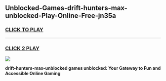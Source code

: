 
## Unblocked-Games-drift-hunters-max-unblocked-Play-Online-Free-jn35a
<h3>
<a href="https://premium76.site?title=drift-hunters-max-unblocked&ref=26A">CLICK TO PLAY</a></h3>
<hr>

<h3>
<a href="https://premium76.site?title=drift-hunters-max-unblocked&ref=26A">CLICK 2 PLAY</a>
  
</h3>

<a href="https://premium76.site?title=drift-hunters-max-unblocked&ref=26A"><img src="https://clearcache.store/games.png"></a>


**drift-hunters-max-unblocked games unblocked: Your Gateway to Fun and Accessible Online Gaming**
